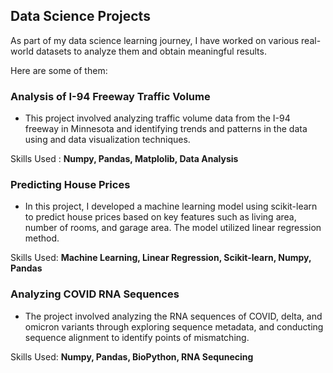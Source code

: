 ## Data Science Projects

As part of my data science learning journey, I have worked on various real-world datasets to analyze them and obtain meaningful results.

Here are some of them:

### Analysis of I-94 Freeway Traffic Volume 
- This project involved analyzing traffic volume data from the I-94 freeway in Minnesota and identifying trends and patterns in the data using and data visualization techniques.

Skills Used : **Numpy, Pandas, Matplolib, Data Analysis**

### Predicting House Prices

- In this project, I developed a machine learning model using scikit-learn to predict house prices based on key features such as living area, number of rooms, and garage area. The model utilized linear regression method.

Skills Used: **Machine Learning, Linear Regression, Scikit-learn, Numpy, Pandas**

### Analyzing COVID RNA Sequences

- The project involved analyzing the RNA sequences of COVID, delta, and omicron variants through exploring sequence metadata, and conducting sequence alignment to identify points of mismatching.

Skills Used: **Numpy, Pandas, BioPython, RNA Sequnecing**

